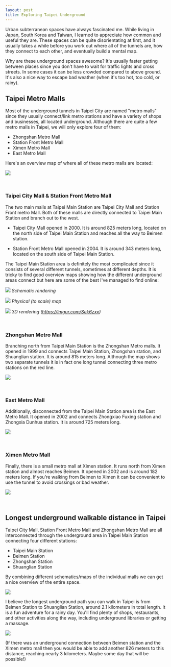 ```yaml
---
layout: post
title: Exploring Taipei Underground
---
```


Urban subterranean spaces have always fascinated me. While living in Japan, South Korea and Taiwan, I learned to appreciate how common and useful they are. These spaces can be quite disorientating at first, and it usually takes a while before you work out where all of the tunnels are, how they connect to each other, and eventually build a mental map.

Why are these underground spaces awesome? It's usually faster getting between places since you don't have to wait for traffic lights and cross streets. In some cases it can be less crowded compared to above ground. It's also a nice way to escape bad weather (when it's too hot, too cold, or rainy).

## Taipei Metro Malls
Most of the underground tunnels in Taipei City are named "metro malls" since they usually connect/link metro stations and have a variety of shops and businesses, all located underground. Although there are quite a few metro malls in Taipei, we will only explore four of them:

- Zhongshan Metro Mall
- Station Front Metro Mall
- Ximen Metro Mall
- East Metro Mall

Here's an overview map of where all of these metro malls are located:

![](/assets/img/taipei-underground/underground-overview-all.png)

<br/>

### Taipei City Mall & Station Front Metro Mall
The two main malls at Taipei Main Station are Taipei City Mall and Station Front metro Mall. Both of these malls are directly connected to Taipei Main Station and branch out to the west.

- Taipei City Mall opened in 2000. It is around 825 meters long, located on the north side of Taipei Main Station and reaches all the way to Beimen station.

- Station Front Metro Mall opened in 2004. It is around 343 meters long, located on the south side of Taipei Main Station.

The Taipei Main Station area is definitely the most complicated since it consists of several different tunnels, sometimes at different depths. It is tricky to find good overview maps showing how the different underground areas connect but here are some of the best I've managed to find online:

![](/assets/img/taipei-underground/taipei-city-mall2.jpg)
*Schematic rendering*

![](/assets/img/taipei-underground/taipei-city-mall.jpg)
*Physical (to scale) map*

![](/assets/img/taipei-underground/3d.png)
*3D rendering (https://imgur.com/Sek6zxx)*

<br/>

### Zhongshan Metro Mall
Branching north from Taipei Main Station is the Zhongshan Metro malls. It opened in 1999 and connects Taipei Main Station, Zhongshan station, and Shuanglian station. It is around 815 meters long. Although the map shows two separate tunnels it is in fact one long tunnel connecting three metro stations on the red line.

![](/assets/img/taipei-underground/zhongshan-metro-mall.png)

<br/>

### East Metro Mall
Additionally, disconnected from the Taipei Main Station area is the East Metro Mall. It opened in 2002 and connects Zhongxiao Fuxing station and Zhongxia Dunhua station. It is around 725 meters long.

![](/assets/img/taipei-underground/east-metro-mall.png)

<br/>

### Ximen Metro Mall
Finally, there is a small metro mall at Ximen station. It runs north from Ximen station and almost reaches Beimen. It opened in 2002 and is around 182 meters long. If you're walking from Beimen to Ximen it can be convenient to use the tunnel to avoid crossings or bad weather.

![](/assets/img/taipei-underground/ximen.jpg)

<br/>

## Longest underground walkable distance in Taipei
Taipei City Mall, Station Front Metro Mall and Zhongshan Metro Mall are all interconnected through the underground area in Taipei Main Station connecting four different stations:

- Taipei Main Station
- Beimen Station
- Zhongshan Station
- Shuanglian Station

By combining different schematics/maps of the individual malls we can get a nice overview of the entire space.

![](/assets/img/taipei-underground/taipei-main.png)

I believe the longest underground path you can walk in Taipei is from Beimen Station to Shuanglian Station, around 2.1 kilometers in total length. It is a fun adventure for a rainy day. You'll find plenty of shops, restaurants, and other activities along the way, including underground libraries or getting a massage.

![](/assets/img/taipei-underground/longest-walking-distance.png)

(If there was an underground connection between Beimen station and the Ximen metro mall then you would be able to add another 826 meters to this distance, reaching nearly 3 kilometers. Maybe some day that will be possible!)
